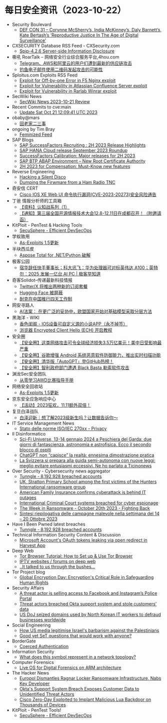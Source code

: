 # 每日安全资讯（2023-10-22）

- Security Boulevard
  - [DEF CON 31 – Corynne McSherry’s, India McKinney’s, Daly Barnett’s, Kate Bertash’s ‘Reproductive Justice In The Age of Digital Surveillance’](https://securityboulevard.com/2023/10/def-con-31-corynne-mcsherrys-india-mckinneys-daly-barnetts-kate-bertashs-reproductive-justice-in-the-age-of-digital-surveillance/)
- CXSECURITY Database RSS Feed - CXSecurity.com
  - [Spip-4.2.6 Server-side Information Disclosure](https://cxsecurity.com/issue/WLB-2023100047)
- 嘶吼 RoarTalk – 网络安全行业综合服务平台,4hou.com
  - [Telegram、AWS和阿里云的用户们遭到最新的供应链攻击](https://www.4hou.com/posts/xzrr)
  - [钓鱼电子邮件使用二维码发起攻击的可能性](https://www.4hou.com/posts/9APx)
- Sploitus.com Exploits RSS Feed
  - [Exploit for Off-by-one Error in F5 Nginx exploit](https://sploitus.com/exploit?id=B175E582-6BBF-5D54-AF15-ED3715F757E3&utm_source=rss&utm_medium=rss)
  - [Exploit for Vulnerability in Atlassian Confluence Server exploit](https://sploitus.com/exploit?id=6190411F-5D54-5A2D-B3A1-6FDCBFCE0A2B&utm_source=rss&utm_medium=rss)
  - [Exploit for Vulnerability in Rarlab Winrar exploit](https://sploitus.com/exploit?id=87F34CE8-E6B0-58B1-8865-C423F9D050D1&utm_source=rss&utm_medium=rss)
- SecWiki News
  - [SecWiki News 2023-10-21 Review](http://www.sec-wiki.com/?2023-10-21)
- Recent Commits to cve:main
  - [Update Sat Oct 21 12:09:41 UTC 2023](https://github.com/trickest/cve/commit/7a9630f1746c71d12663fc05cff1f51a4521bf93)
- obaby@mars
  - [回老家二三事](https://h4ck.org.cn/2023/10/%e5%9b%9e%e8%80%81%e5%ae%b6%e4%ba%8c%e4%b8%89%e4%ba%8b/)
- ongoing by Tim Bray
  - [Feminized Feed](https://www.tbray.org/ongoing/When/202x/2023/10/21/Feminized-Feed)
- SAP Blogs
  - [SAP SuccessFactors Recruiting : 2H 2023 Release Highlights](https://blogs.sap.com/2023/10/21/sap-successfactors-recruiting-2h-2023-release-highlights/)
  - [SAP HANA Cloud release September 2023 Roundup](https://blogs.sap.com/2023/10/21/sap-hana-cloud-release-september-2023-roundup/)
  - [SuccessFactors Calibration: Major releases for 2H 2023](https://blogs.sap.com/2023/10/21/sap-successfactors-calibration-2h-2023-major-releases/)
  - [SAP BTP ABAP Environment – New Root Certificate Authority](https://blogs.sap.com/2023/10/21/sap-btp-abap-environment-new-root-certificate-authority/)
  - [2H 2023 for Compensation: Must-Know new features](https://blogs.sap.com/2023/10/21/2h-2023-for-compensation-must-know-new-features/)
- Reverse Engineering
  - [Hacking a Silent Disco](https://www.reddit.com/r/ReverseEngineering/comments/17d8egf/hacking_a_silent_disco/)
  - [Dumping the Firwmare from a Ham Radio TNC](https://www.reddit.com/r/ReverseEngineering/comments/17ctgd0/dumping_the_firwmare_from_a_ham_radio_tnc/)
- 奇安信 CERT
  - [Cisco IOS XE Web UI  命令执行漏洞(CVE-2023-20273)安全风险通告](https://mp.weixin.qq.com/s?__biz=MzU5NDgxODU1MQ==&mid=2247499861&idx=1&sn=e9451a1b922616ece9fdbbd06ce32f8d&chksm=fe79e4cdc90e6ddb80290d2a7614d67e9021647bddfbe91b6c9f98d536541cd4f8947c3c6b20&scene=58&subscene=0#rd)
- 丁爸 情报分析师的工具箱
  - [【资料】认知战系列（1）](https://mp.weixin.qq.com/s?__biz=MzI2MTE0NTE3Mw==&mid=2651139919&idx=1&sn=f2948137a4ebebdb4d34bd01bf93a8b9&chksm=f1af5875c6d8d1631b864c2a89650f78e2d113a946e0e01a1863b040a91bc409f95c79e8ac56&scene=58&subscene=0#rd)
  - [【通知】第三届全国开源情报技术大会12.8-12.11日在成都召开！（附邀请函）](https://mp.weixin.qq.com/s?__biz=MzI2MTE0NTE3Mw==&mid=2651139919&idx=2&sn=c03c50f343dc716c549c49eb3a1d73df&chksm=f1af5875c6d8d16381cfd77a95131544c05033f1d36f9c9ca735cfaeff78a071b278f2ec6ba3&scene=58&subscene=0#rd)
- KitPloit - PenTest & Hacking Tools
  - [SecuSphere - Efficient DevSecOps](http://www.kitploit.com/2023/10/secusphere-efficient-devsecops.html)
- 学蚁致用
  - [As-Exploits 1.5更新](https://mp.weixin.qq.com/s?__biz=MzI0MDI5MTQ3OQ==&mid=2247484603&idx=1&sn=7dfee9deb3909c29f30e35d9d90bb6ae&chksm=e91c5f43de6bd6559b62a285598cebba5325aa5a74f7a89a1dd7a1e08050553689c6092f3be7&scene=58&subscene=0#rd)
- 半块西瓜皮
  - [Aspose Total for .NET/Python 破解](https://guage.cool/aspose-net/)
- 极客公园
  - [宿华辞任快手董事长；科大讯飞：华为处理器可对标英伟达 A100；英特尔：2025 发展一亿台 AI PC | 极客早知道](https://mp.weixin.qq.com/s?__biz=MTMwNDMwODQ0MQ==&mid=2653016255&idx=1&sn=e25e1974bade1d4c523a710d1823c951&chksm=7e54ad094923241fba59eb6dfc295d822e80dc8a2c8fb3b263aafa8f9101e47b891319453c82&scene=58&subscene=0#rd)
- 奇客Solidot–传递最新科技情报
  - [Twitter/X 将推出两种新的订阅套餐](https://www.solidot.org/story?sid=76410)
  - [Hugging Face 被屏蔽](https://www.solidot.org/story?sid=76409)
  - [耐克在中国推行四天工作制](https://www.solidot.org/story?sid=76408)
- 网安寻路人
  - [AI法案： 在更广泛的妥协中，欧盟国家开始对基础模型采取分层方法](https://mp.weixin.qq.com/s?__biz=MzIxODM0NDU4MQ==&mid=2247500478&idx=1&sn=b96ff9a73aed2002236866ec65a842c1&chksm=97e97f54a09ef6426e25f0ae0e6727db623ac855ddc2c8ac426596a676ec00946c5e109ae5e5&scene=58&subscene=0#rd)
- 黑海洋 - WIKI
  - [香色闺阁 - IOS设备可自定义源的小说APP（永不掉签）](https://blog.upx8.com/2629)
  - [浏览器 Encrypted Client Hello (ECH) 开启教程](https://blog.upx8.com/3876)
- 安全圈
  - [【安全圈】这类网络攻击可令全球经济损失3.5万亿美元！美中日受影响最严重](https://mp.weixin.qq.com/s?__biz=MzIzMzE4NDU1OQ==&mid=2652047041&idx=1&sn=92ddcc087c28db49ee90ade90b33e81d&chksm=f36e2a81c419a397416d1765b51c714ada5dfa5748dcaa59a8bc9739e0c1541f670a3970f8e2&scene=58&subscene=0#rd)
  - [【安全圈】谷歌增强 Android 系统恶意软件防御能力，推出实时扫描功能](https://mp.weixin.qq.com/s?__biz=MzIzMzE4NDU1OQ==&mid=2652047041&idx=2&sn=ac547a25301094dd9330b791cff410f1&chksm=f36e2a81c419a3975b21e5c29f4572747816eeffea5d60dc261cac52baf267bc678b0a62e9d9&scene=58&subscene=0#rd)
  - [【安全圈】清华版「AutoGPT」登GitHub热榜！](https://mp.weixin.qq.com/s?__biz=MzIzMzE4NDU1OQ==&mid=2652047041&idx=3&sn=10276dc41521de4e73760f2dbb4f448a&chksm=f36e2a81c419a397a15e8544b0e66518824de3c85a3e903868b2947f9bfdfbdda7ce6601bd1c&scene=58&subscene=0#rd)
  - [【安全圈】智利政府部门遭遇 Black Basta 勒索软件攻击](https://mp.weixin.qq.com/s?__biz=MzIzMzE4NDU1OQ==&mid=2652047041&idx=4&sn=12884e831a410c3d5660a0922446e6db&chksm=f36e2a81c419a39728dc0a9bbdb81a71d5b35f357bbc9e7b23413161359a8ee911793a81eade&scene=58&subscene=0#rd)
- 渊龙Sec安全团队
  - [从零学习AWD比赛指导手册](https://mp.weixin.qq.com/s?__biz=Mzg4NTY0MDg1Mg==&mid=2247485127&idx=1&sn=332aec05a070fc6f3a8298e9f77ece73&chksm=cfa49d3cf8d3142a61e18a6950e3472c2c94d915240ebaaf784c66d65bb5f6243499f59509e0&scene=58&subscene=0#rd)
- 网络安全回收站
  - [As-Exploits 1.5更新](https://mp.weixin.qq.com/s?__biz=Mzg2MTc1NDAxMA==&mid=2247484013&idx=1&sn=6fcb9b42aac7bd86d511f2096c127712&chksm=ce130598f9648c8eead7f6d7fe2f1d78cb3f790e1696b5d2549a230291a9361ca68e88ad658b&scene=58&subscene=0#rd)
- 京东安全应急响应中心
  - [【活动】2023狂欢，11.11额外双倍！](https://mp.weixin.qq.com/s?__biz=MjM5OTk2MTMxOQ==&mid=2727836077&idx=1&sn=276b94672438aad4cd650863a813e525&chksm=8050ae25b7272733102d8274e8eb5eda1ac8efb3a586a9c6f2abced61c32e42bf01ad218fe6e&scene=58&subscene=0#rd)
- 复旦白泽战队
  - [白泽迎新｜想了解2023级新生吗？让数据告诉你～](https://mp.weixin.qq.com/s?__biz=MzU4NzUxOTI0OQ==&mid=2247487317&idx=1&sn=afc5825e2baf4f6a2837bc6a74bb5c2d&chksm=fdeb8b2bca9c023d9d7095d94d59870985303e1b4313516b396bc717c12ac5e736437e6118d6&scene=58&subscene=0#rd)
- IT Service Management News
  - [Stato delle norme ISO/IEC 270xx - Privacy](http://blog.cesaregallotti.it/2023/10/stato-delle-norme-isoiec-270xx-privacy.html)
- Il Disinformatico
  - [Sci-Fi Universe, 13-14 gennaio 2024 a Peschiera del Garda: due giorni di fantascienza, astronomia e astrofisica. Ecco il secondo blocco di ospiti](http://attivissimo.blogspot.com/2023/10/ci-vediamo-il-13-14-gennaio-2024.html)
  - [ChatGPT non “capisce” la realtà: ennesima dimostrazione pratica](http://attivissimo.blogspot.com/2023/10/chatgpt-non-capisce-la-realta-ennesima.html)
  - [La Svizzera si prepara alla guida semi-autonoma con nuove leggi: meglio evitare entusiasmi eccessivi. Ne ho parlato a Ticinonews](http://attivissimo.blogspot.com/2023/10/la-svizzera-si-prepara-alla-guida-semi.html)
- Over Security - Cybersecurity news aggregator
  - [Tunngle - 8,192,928 breached accounts](https://haveibeenpwned.com/PwnedWebsites#Tunngle)
  - [UK, Stratton Primary School among the first victims of the Hunters International ransomware group](https://www.suspectfile.com/uk-stratton-primary-school-among-the-first-victims-of-the-hunters-international-ransomware-group/)
  - [American Family Insurance confirms cyberattack is behind IT outages](https://www.bleepingcomputer.com/news/security/american-family-insurance-confirms-cyberattack-is-behind-it-outages/)
  - [International Criminal Court systems breached for cyber espionage](https://www.bleepingcomputer.com/news/security/international-criminal-court-systems-breached-for-cyber-espionage/)
  - [The Week in Ransomware - October 20th 2023 - Fighting Back](https://www.bleepingcomputer.com/news/security/the-week-in-ransomware-october-20th-2023-fighting-back/)
  - [Sintesi riepilogativa delle campagne malevole nella settimana del 14 – 20 Ottobre 2023](https://cert-agid.gov.it/news/sintesi-riepilogativa-delle-campagne-malevole-nella-settimana-del-14-20-ottobre-2023/)
- Have I Been Pwned latest breaches
  - [Tunngle - 8,192,928 breached accounts](https://haveibeenpwned.com/PwnedWebsites#Tunngle)
- Technical Information Security Content & Discussion
  - [Microsoft Account's OAuth tokens leaking via open redirect in Harvest App](https://www.reddit.com/r/netsec/comments/17d7yz2/microsoft_accounts_oauth_tokens_leaking_via_open/)
- Deep Web
  - [Tor Browser Tutorial: How to Set up & Use Tor Browser](https://www.reddit.com/r/deepweb/comments/17d7wd1/tor_browser_tutorial_how_to_set_up_use_tor_browser/)
  - [IPTV websites / forums on deep web](https://www.reddit.com/r/deepweb/comments/17d6mm2/iptv_websites_forums_on_deep_web/)
  - [..It talked to us through the bushes…](https://www.reddit.com/r/deepweb/comments/17d203w/it_talked_to_us_through_the_bushes/)
- Tor Project blog
  - [Global Encryption Day: Encryption's Critical Role in Safeguarding Human Rights](https://blog.torproject.org/global-encryption-day-2023/)
- Security Affairs
  - [A threat actor is selling access to Facebook and Instagram’s Police Portal](https://securityaffairs.com/152811/cyber-crime/facebook-and-instagrams-police-portal-access.html)
  - [Threat actors breached Okta support system and stole customers’ data](https://securityaffairs.com/152803/data-breach/okta-support-system-breached.html)
  - [US DoJ seized domains used by North Korean IT workers to defraud businesses worldwide](https://securityaffairs.com/152790/security/north-korean-it-workers-scammers.html)
- Social Engineering
  - [How US media legitimise Israel's barbarism against the Palestinians](https://www.reddit.com/r/SocialEngineering/comments/17dcctw/how_us_media_legitimise_israels_barbarism_against/)
  - [Good yet SeT questions that would work with anyone?](https://www.reddit.com/r/SocialEngineering/comments/17d0so4/good_yet_set_questions_that_would_work_with_anyone/)
- BorderGate
  - [Coerced Authentication](https://www.bordergate.co.uk/coerced-authentication/)
- Information Security
  - [What does this symbol represent in a network topology?](https://www.reddit.com/r/Information_Security/comments/17d61ta/what_does_this_symbol_represent_in_a_network/)
- Computer Forensics
  - [Live OS for Digital Forensics on ARM architecture](https://www.reddit.com/r/computerforensics/comments/17daais/live_os_for_digital_forensics_on_arm_architecture/)
- The Hacker News
  - [Europol Dismantles Ragnar Locker Ransomware Infrastructure, Nabs Key Developer](https://thehackernews.com/2023/10/europol-dismantles-ragnar-locker.html)
  - [Okta's Support System Breach Exposes Customer Data to Unidentified Threat Actors](https://thehackernews.com/2023/10/oktas-support-system-breach-exposes.html)
  - [Cisco Zero-Day Exploited to Implant Malicious Lua Backdoor on Thousands of Devices](https://thehackernews.com/2023/10/cisco-zero-day-exploited-to-implant.html)
- KitPloit - PenTest Tools!
  - [SecuSphere - Efficient DevSecOps](http://www.kitploit.com/2023/10/secusphere-efficient-devsecops.html)
